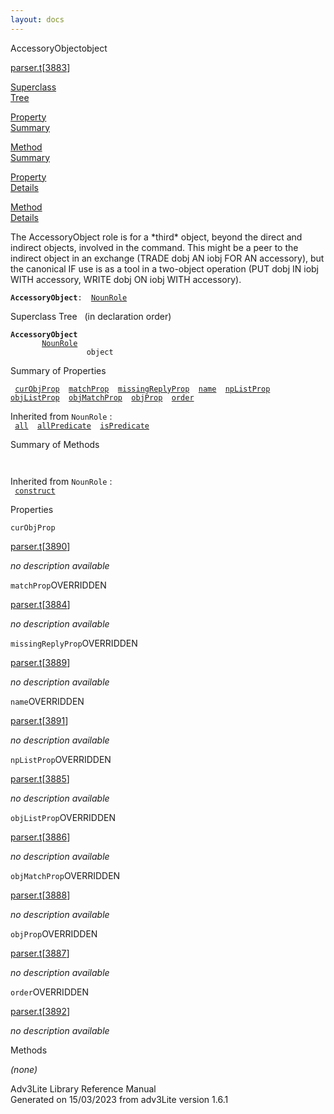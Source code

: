 ```yaml
---
layout: docs
---
```

<span class="title">AccessoryObject</span><span class="type">object</span>

[parser.t](../file/parser.t.html)\[[3883](../source/parser.t.html#3883)\]

[Superclass  
Tree](#_SuperClassTree_)

[Property  
Summary](#_PropSummary_)

[Method  
Summary](#_MethodSummary_)

[Property  
Details](#_Properties_)

[Method  
Details](#_Methods_)

<div class="fdesc">

The AccessoryObject role is for a \*third\* object, beyond the direct
and indirect objects, involved in the command. This might be a peer to
the indirect object in an exchange (TRADE dobj AN iobj FOR AN
accessory), but the canonical IF use is as a tool in a two-object
operation (PUT dobj IN iobj WITH accessory, WRITE dobj ON iobj WITH
accessory).

**`AccessoryObject`**` :   `[`NounRole`](../object/NounRole.html)

</div>

<span id="_SuperClassTree_"></span>

<div class="mjhd">

<span class="hdln">Superclass Tree</span>   (in declaration order)

</div>

**`AccessoryObject`**  
`         `[`NounRole`](../object/NounRole.html)  
`                 object`  
<span id="_PropSummary_"></span>

<div class="mjhd">

<span class="hdln">Summary of Properties</span>  

</div>

` `[`curObjProp`](#curObjProp)`  `[`matchProp`](#matchProp)`  `[`missingReplyProp`](#missingReplyProp)`  `[`name`](#name)`  `[`npListProp`](#npListProp)`  `[`objListProp`](#objListProp)`  `[`objMatchProp`](#objMatchProp)`  `[`objProp`](#objProp)`  `[`order`](#order)`  `

Inherited from `NounRole` :  
` `[`all`](../object/NounRole.html#all)`  `[`allPredicate`](../object/NounRole.html#allPredicate)`  `[`isPredicate`](../object/NounRole.html#isPredicate)`  `

<span id="_MethodSummary_"></span>

<div class="mjhd">

<span class="hdln">Summary of Methods</span>  

</div>

` `

Inherited from `NounRole` :  
` `[`construct`](../object/NounRole.html#construct)`  `

<span id="_Properties_"></span>

<div class="mjhd">

<span class="hdln">Properties</span>  

</div>

<span id="curObjProp"></span>

`curObjProp`

[parser.t](../file/parser.t.html)\[[3890](../source/parser.t.html#3890)\]

<div class="desc">

*no description available*

</div>

<span id="matchProp"></span>

`matchProp`<span class="rem">OVERRIDDEN</span>

[parser.t](../file/parser.t.html)\[[3884](../source/parser.t.html#3884)\]

<div class="desc">

*no description available*

</div>

<span id="missingReplyProp"></span>

`missingReplyProp`<span class="rem">OVERRIDDEN</span>

[parser.t](../file/parser.t.html)\[[3889](../source/parser.t.html#3889)\]

<div class="desc">

*no description available*

</div>

<span id="name"></span>

`name`<span class="rem">OVERRIDDEN</span>

[parser.t](../file/parser.t.html)\[[3891](../source/parser.t.html#3891)\]

<div class="desc">

*no description available*

</div>

<span id="npListProp"></span>

`npListProp`<span class="rem">OVERRIDDEN</span>

[parser.t](../file/parser.t.html)\[[3885](../source/parser.t.html#3885)\]

<div class="desc">

*no description available*

</div>

<span id="objListProp"></span>

`objListProp`<span class="rem">OVERRIDDEN</span>

[parser.t](../file/parser.t.html)\[[3886](../source/parser.t.html#3886)\]

<div class="desc">

*no description available*

</div>

<span id="objMatchProp"></span>

`objMatchProp`<span class="rem">OVERRIDDEN</span>

[parser.t](../file/parser.t.html)\[[3888](../source/parser.t.html#3888)\]

<div class="desc">

*no description available*

</div>

<span id="objProp"></span>

`objProp`<span class="rem">OVERRIDDEN</span>

[parser.t](../file/parser.t.html)\[[3887](../source/parser.t.html#3887)\]

<div class="desc">

*no description available*

</div>

<span id="order"></span>

`order`<span class="rem">OVERRIDDEN</span>

[parser.t](../file/parser.t.html)\[[3892](../source/parser.t.html#3892)\]

<div class="desc">

*no description available*

</div>

<span id="_Methods_"></span>

<div class="mjhd">

<span class="hdln">Methods</span>  

</div>

*(none)*

<div class="ftr">

Adv3Lite Library Reference Manual  
Generated on 15/03/2023 from adv3Lite version 1.6.1

</div>
